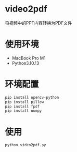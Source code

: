 # video2pdf
将视频中的PPT内容转换为PDF文件


# 使用环境
- MacBook Pro M1
- Python3.10.13 

# 环境配置
```python
pip install opencv-python
pip install pillow
pip install fpdf
pip install numpy

```

# 使用
```sh
python video2pdf.py

```